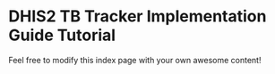 # DHIS2 TB Tracker Implementation Guide Tutorial

Feel free to modify this index page with your own awesome content!